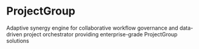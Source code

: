 # ProjectGroup
Adaptive synergy engine for collaborative workflow governance and data-driven project orchestrator providing enterprise-grade ProjectGroup solutions
